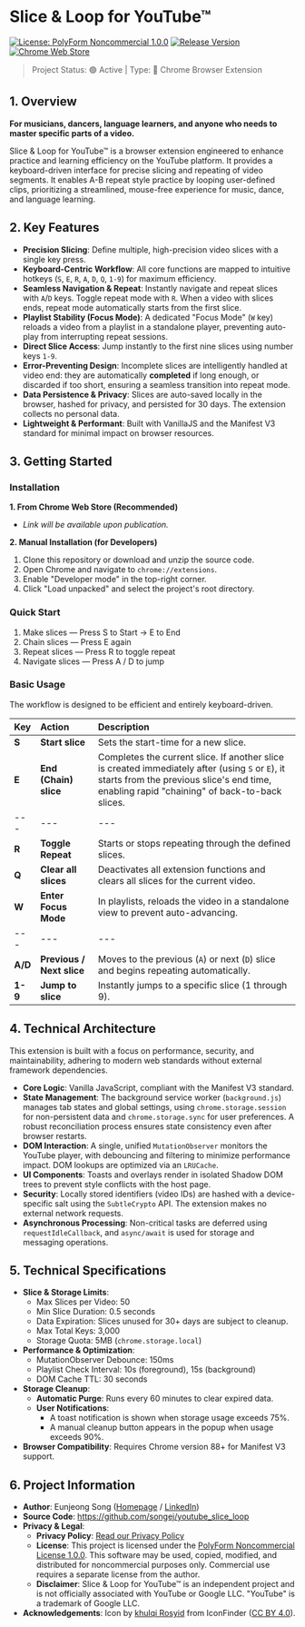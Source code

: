 # Slice & Loop for YouTube™

[![License: PolyForm Noncommercial 1.0.0](https://img.shields.io/badge/License-PolyForm%20Noncommercial%201.0.0-blue.svg)](LICENSE) [![Release Version](https://img.shields.io/badge/version-v1.1.0-green.svg)](https://github.com/songej/youtube_slice_loop/releases) [![Chrome Web Store](https://img.shields.io/badge/Chrome%20Web%20Store-Coming%20Soon-blue.svg?logo=google-chrome&logoColor=white)](#)

> Project Status: 🟢 Active | Type: 🧩 Chrome Browser Extension

## 1. Overview

**For musicians, dancers, language learners, and anyone who needs to master specific parts of a video.**

Slice & Loop for YouTube™ is a browser extension engineered to enhance practice and learning efficiency on the YouTube platform. It provides a keyboard-driven interface for precise slicing and repeating of video segments. It enables A-B repeat style practice by looping user-defined clips, prioritizing a streamlined, mouse-free experience for music, dance, and language learning.

## 2. Key Features

- **Precision Slicing**: Define multiple, high-precision video slices with a single key press.
- **Keyboard-Centric Workflow**: All core functions are mapped to intuitive hotkeys (`S`, `E`, `R`, `A`, `D`, `Q`, `1-9`) for maximum efficiency.
- **Seamless Navigation & Repeat**: Instantly navigate and repeat slices with `A`/`D` keys. Toggle repeat mode with `R`. When a video with slices ends, repeat mode automatically starts from the first slice.
- **Playlist Stability (Focus Mode)**: A dedicated "Focus Mode" (`W` key) reloads a video from a playlist in a standalone player, preventing auto-play from interrupting repeat sessions.
- **Direct Slice Access**: Jump instantly to the first nine slices using number keys `1-9`.
- **Error-Preventing Design**: Incomplete slices are intelligently handled at video end: they are automatically **completed** if long enough, or discarded if too short, ensuring a seamless transition into repeat mode.
- **Data Persistence & Privacy**: Slices are auto-saved locally in the browser, hashed for privacy, and persisted for 30 days. The extension collects no personal data.
- **Lightweight & Performant**: Built with VanillaJS and the Manifest V3 standard for minimal impact on browser resources.

## 3. Getting Started

### Installation

**1. From Chrome Web Store (Recommended)**
- *Link will be available upon publication.*

**2. Manual Installation (for Developers)**
1.  Clone this repository or download and unzip the source code.
2.  Open Chrome and navigate to `chrome://extensions`.
3.  Enable "Developer mode" in the top-right corner.
4.  Click "Load unpacked" and select the project's root directory.

### Quick Start

1. Make slices — Press S to Start → E to End
2. Chain slices — Press E again
3. Repeat slices — Press R to toggle repeat
4. Navigate slices — Press A / D to jump

### Basic Usage

The workflow is designed to be efficient and entirely keyboard-driven.

| Key   | Action                   | Description                                                                  |
| :---- | :----------------------- | :--------------------------------------------------------------------------- |
| **S** | **Start slice** | Sets the start-time for a new slice.                                     |
| **E** | **End (Chain) slice** | Completes the current slice. If another slice is created immediately after (using `S` or `E`), it starts from the previous slice's end time, enabling rapid "chaining" of back-to-back slices. |
| --- | --- | --- |
| **R** | **Toggle Repeat** | Starts or stops repeating through the defined slices.                    |
| **Q** | **Clear all slices** | Deactivates all extension functions and clears all slices for the current video. |
| **W** | **Enter Focus Mode** | In playlists, reloads the video in a standalone view to prevent auto-advancing. |
| --- | --- | --- |
| **A/D** | **Previous / Next slice** | Moves to the previous (`A`) or next (`D`) slice and begins repeating automatically. |
| **1-9** | **Jump to slice** | Instantly jumps to a specific slice (1 through 9).                       |

## 4. Technical Architecture

This extension is built with a focus on performance, security, and maintainability, adhering to modern web standards without external framework dependencies.

- **Core Logic**: Vanilla JavaScript, compliant with the Manifest V3 standard.
- **State Management**: The background service worker (`background.js`) manages tab states and global settings, using `chrome.storage.session` for non-persistent data and `chrome.storage.sync` for user preferences. A robust reconciliation process ensures state consistency even after browser restarts.
- **DOM Interaction**: A single, unified `MutationObserver` monitors the YouTube player, with debouncing and filtering to minimize performance impact. DOM lookups are optimized via an `LRUCache`.
- **UI Components**: Toasts and overlays render in isolated Shadow DOM trees to prevent style conflicts with the host page.
- **Security**: Locally stored identifiers (video IDs) are hashed with a device-specific salt using the `SubtleCrypto` API. The extension makes no external network requests.
- **Asynchronous Processing**: Non-critical tasks are deferred using `requestIdleCallback`, and `async/await` is used for storage and messaging operations.

## 5. Technical Specifications

- **Slice & Storage Limits**:
  - Max Slices per Video: 50
  - Min Slice Duration: 0.5 seconds
  - Data Expiration: Slices unused for 30+ days are subject to cleanup.
  - Max Total Keys: 3,000
  - Storage Quota: 5MB (`chrome.storage.local`)
- **Performance & Optimization**:
  - MutationObserver Debounce: 150ms
  - Playlist Check Interval: 10s (foreground), 15s (background)
  - DOM Cache TTL: 30 seconds
- **Storage Cleanup**:
  - **Automatic Purge**: Runs every 60 minutes to clear expired data.
  - **User Notifications**:
    - A toast notification is shown when storage usage exceeds 75%.
    - A manual cleanup button appears in the popup when usage exceeds 90%.
- **Browser Compatibility**: Requires Chrome version 88+ for Manifest V3 support.

## 6. Project Information

- **Author**: Eunjeong Song ([Homepage](https://songej.com) / [LinkedIn](https://www.linkedin.com/in/songej))
- **Source Code**: https://github.com/songej/youtube_slice_loop
- **Privacy & Legal**:
  - **Privacy Policy**: [Read our Privacy Policy](PRIVACY_POLICY.md)
  - **License**: This project is licensed under the [PolyForm Noncommercial License 1.0.0](LICENSE). This software may be used, copied, modified, and distributed for noncommercial purposes only. Commercial use requires a separate license from the author.
  - **Disclaimer**: Slice & Loop for YouTube™ is an independent project and is not officially associated with YouTube or Google LLC. "YouTube" is a trademark of Google LLC.
- **Acknowledgements**: Icon by [khulqi Rosyid](https://www.iconfinder.com/khulqi-rosyid) from IconFinder ([CC BY 4.0](https://creativecommons.org/licenses/by/4.0/)).

